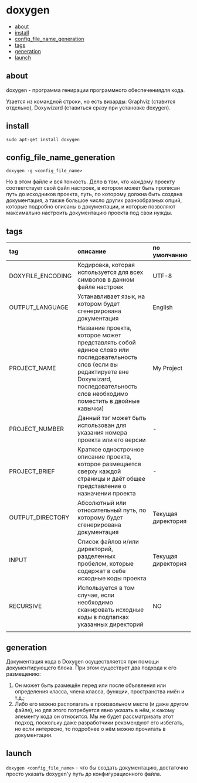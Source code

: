 # doxygen

+ [about](#about)
+ [install](#install)
+ [config_file_name_generation](#config_file_name_generation)
+ [tags](#tags)
+ [generation](#generation)
+ [launch](#launch)

## about 
doxygen - программа генирации программного обеспечениядля кода.

Узается из командной строки, но есть визарды: Graphviz (ставится отдельно), Doxywizard (ставиться сразу при установке doxygen).

## install
`sudo apt-get install doxygen`

## config_file_name_generation
`doxygen -g <config_file_name>`

Но в этом файле и вся тонкость. Дело в том, что каждому проекту соответствует свой файл настроек, в котором может быть прописан путь до исходников проекта, путь, по которому должна быть создана документация, а также большое число других разнообразных опций, которые подробно описаны в документации, и которые позволяют максимально настроить документацию проекта под свои нужды.

## tags
| tag | описание | по умолчанию |
| :--- | :--- | :--- |
| DOXYFILE_ENCODING | Кодировка, которая используется для всех символов в данном файле настроек | UTF-8|
| OUTPUT_LANGUAGE | Устанавливает язык, на котором будет сгенерирована документация | English |
| PROJECT_NAME | Название проекта, которое может представлять собой единое слово или последовательность слов (если вы редактируете вне Doxywizard, последовательность слов необходимо поместить в двойные кавычки) | My Project |
| PROJECT_NUMBER | Данный тэг может быть использован для указания номера проекта или его версии | - |
| PROJECT_BRIEF | Краткое однострочное описание проекта, которое размещается сверху каждой страницы и даёт общее представление о назначении проекта | - |
| OUTPUT_DIRECTORY | Абсолютный или относительный путь, по которому будет сгенерирована документация | Текущая директория |
| INPUT | Список файлов и/или директорий, разделенных пробелом, которые содержат в себе исходные коды проекта | Текущая директория |
| RECURSIVE | Используется в том случае, если необходимо сканировать исходные коды в подпапках указанных директорий | NO |
|  |  |  |

## generation

Документация кода в Doxygen осуществляется при помощи документирующего блока. При этом существует два подхода к его размещению:

1. Он может быть размещён перед или после объявления или определения класса, члена класса, функции, пространства имён и т.д.;
2. Либо его можно располагать в произвольном месте (и даже другом файле), но для этого потребуется явно указать в нём, к какому элементу кода он относится. Мы не будет рассматривать этот подход, поскольку даже разработчики рекомендуют его избегать, но если интересно, то подробнее о нём можно прочитать в документации.

## launch
`doxygen <config_file_name>` - что бы создать документацию, достаточно просто указать doxygen'у путь до конфигурационного файла.


